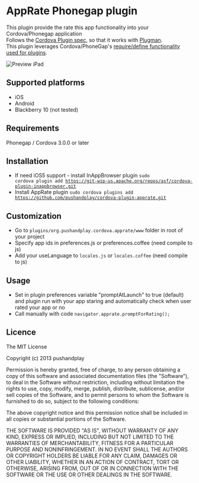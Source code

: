 # AppRate Phonegap plugin #

This plugin provide the rate this app functionality into your Cordova/Phonegap application<br>
Follows the [Cordova Plugin spec](http://docs.phonegap.com/en/3.0.0rc1/guide_plugins_plugin_spec.md.html#Plugin%20Specification), so that it works with [Plugman](https://github.com/apache/cordova-plugman).<br>
This plugin leverages Cordova/PhoneGap's [require/define functionality used for plugins](http://simonmacdonald.blogspot.ca/2012/08/so-you-wanna-write-phonegap-200-android.html).<br>

<img src="https://dl.dropboxusercontent.com/u/26238/Cordova/Plugins/AppRate/preview_iPad.png" alt="Preview iPad"/>

## Supported platforms ##

+	iOS
+	Android
+	Blackberry 10 (not tested)

## Requirements ##

Phonegap / Cordova 3.0.0 or later

## Installation ##

+	If need iOS5 support - install InAppBrowser plugin <code>sudo cordova plugin add https://git-wip-us.apache.org/repos/asf/cordova-plugin-inappbrowser.git</code>
+	Install AppRate plugin <code>sudo cordova plugins add https://github.com/pushandplay/cordova-plugin-apprate.git</code>

## Customization ##

+	Go to <code>plugins/org.pushandplay.cordova.apprate/www</code> folder in root of your project
+	Specify app ids in preferences.js or preferences.coffee (need compile to js)
+	Add your useLanguage to <code>locales.js</code> or <code>locales.coffee</code> (need compile to js)

## Usage ##

+	Set in plugin preferences variable "promptAtLaunch" to true (default) and plugin run with your app staring and automatically check when user rated your app or no
+	Call manually with code <code>navigator.apprate.promptForRating();</code>

## Licence ##

The MIT License

Copyright (c) 2013 pushandplay

Permission is hereby granted, free of charge, to any person obtaining a copy of this software and associated documentation files (the "Software"), to deal in the Software without restriction, including without limitation the rights to use, copy, modify, merge, publish, distribute, sublicense, and/or sell copies of the Software, and to permit persons to whom the Software is furnished to do so, subject to the following conditions:

The above copyright notice and this permission notice shall be included in all copies or substantial portions of the Software.

THE SOFTWARE IS PROVIDED "AS IS", WITHOUT WARRANTY OF ANY KIND, EXPRESS OR IMPLIED, INCLUDING BUT NOT LIMITED TO THE WARRANTIES OF MERCHANTABILITY, FITNESS FOR A PARTICULAR PURPOSE AND NONINFRINGEMENT. IN NO EVENT SHALL THE AUTHORS OR COPYRIGHT HOLDERS BE LIABLE FOR ANY CLAIM, DAMAGES OR OTHER LIABILITY, WHETHER IN AN ACTION OF CONTRACT, TORT OR OTHERWISE, ARISING FROM, OUT OF OR IN CONNECTION WITH THE SOFTWARE OR THE USE OR OTHER DEALINGS IN THE SOFTWARE.
